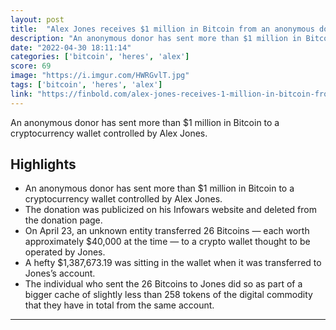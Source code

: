 ```yaml
---
layout: post
title:  "Alex Jones receives $1 million in Bitcoin from an anonymous donor; Here's what's behind it"
description: "An anonymous donor has sent more than $1 million in Bitcoin to a cryptocurrency wallet controlled by Alex Jones."
date: "2022-04-30 18:11:14"
categories: ['bitcoin', 'heres', 'alex']
score: 69
image: "https://i.imgur.com/HWRGvlT.jpg"
tags: ['bitcoin', 'heres', 'alex']
link: "https://finbold.com/alex-jones-receives-1-million-in-bitcoin-from-an-anonymous-donor-heres-whats-behind-it/"
---
```


An anonymous donor has sent more than $1 million in Bitcoin to a cryptocurrency wallet controlled by Alex Jones.

## Highlights

- An anonymous donor has sent more than $1 million in Bitcoin to a cryptocurrency wallet controlled by Alex Jones.
- The donation was publicized on his Infowars website and deleted from the donation page.
- On April 23, an unknown entity transferred 26 Bitcoins — each worth approximately $40,000 at the time — to a crypto wallet thought to be operated by Jones.
- A hefty $1,387,673.19 was sitting in the wallet when it was transferred to Jones’s account.
- The individual who sent the 26 Bitcoins to Jones did so as part of a bigger cache of slightly less than 258 tokens of the digital commodity that they have in total from the same account.

---
